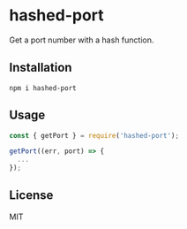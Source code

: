 # hashed-port

Get a port number with a hash function.

## Installation

```
npm i hashed-port
```

## Usage

``` javascript
const { getPort } = require('hashed-port');

getPort((err, port) => {
  ...
});
```

## License

MIT
